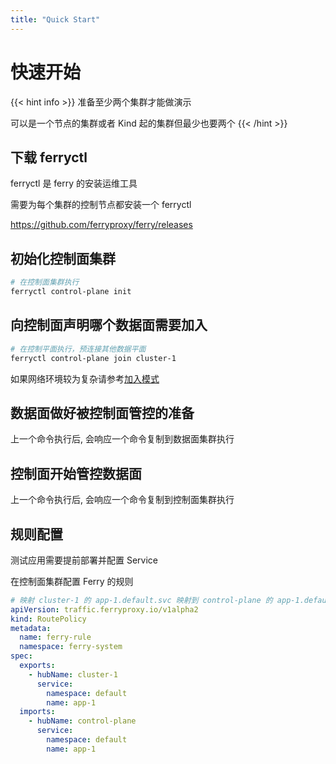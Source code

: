 ```yaml
---
title: "Quick Start"
---
```


# 快速开始
{{< hint info >}}
准备至少两个集群才能做演示

可以是一个节点的集群或者 Kind 起的集群但最少也要两个
{{< /hint >}}

## 下载 ferryctl

ferryctl 是 ferry 的安装运维工具

需要为每个集群的控制节点都安装一个 ferryctl

https://github.com/ferryproxy/ferry/releases

## 初始化控制面集群

``` bash
# 在控制面集群执行
ferryctl control-plane init
```

## 向控制面声明哪个数据面需要加入

``` bash
# 在控制平面执行，预连接其他数据平面
ferryctl control-plane join cluster-1
```

如果网络环境较为复杂请参考[加入模式](../join-mode)

## 数据面做好被控制面管控的准备

上一个命令执行后, 会响应一个命令复制到数据面集群执行

## 控制面开始管控数据面

上一个命令执行后, 会响应一个命令复制到控制面集群执行

## 规则配置

测试应用需要提前部署并配置 Service

在控制面集群配置 Ferry 的规则

``` yaml
# 映射 cluster-1 的 app-1.default.svc 映射到 control-plane 的 app-1.default.svc
apiVersion: traffic.ferryproxy.io/v1alpha2
kind: RoutePolicy
metadata:
  name: ferry-rule
  namespace: ferry-system
spec:
  exports:
    - hubName: cluster-1
      service:
        namespace: default
        name: app-1
  imports:
    - hubName: control-plane
      service:
        namespace: default
        name: app-1
```

